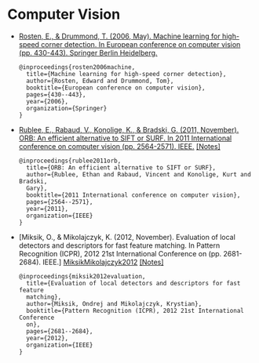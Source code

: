 # Computer Vision

- [Rosten, E., & Drummond, T. (2006, May). Machine learning for high-speed
  corner detection. In European conference on computer vision (pp. 430-443).
  Springer Berlin Heidelberg.][RostenDrummond2006]

  ```
  @inproceedings{rosten2006machine,
    title={Machine learning for high-speed corner detection},
    author={Rosten, Edward and Drummond, Tom},
    booktitle={European conference on computer vision},
    pages={430--443},
    year={2006},
    organization={Springer}
  }
  ```

- [Rublee, E., Rabaud, V., Konolige, K., & Bradski, G. (2011, November). ORB:
  An efficient alternative to SIFT or SURF. In 2011 International conference on
  computer vision (pp. 2564-2571). IEEE.][RubleeEtAl2011]
  [[Notes]](#papers/notes/computer_vision/RubleeEtAl2011)

  ```
  @inproceedings{rublee2011orb,
    title={ORB: An efficient alternative to SIFT or SURF},
    author={Rublee, Ethan and Rabaud, Vincent and Konolige, Kurt and Bradski,
    Gary},
    booktitle={2011 International conference on computer vision},
    pages={2564--2571},
    year={2011},
    organization={IEEE}
  }
  ```

- [Miksik, O., & Mikolajczyk, K. (2012, November). Evaluation of local
  detectors and descriptors for fast feature matching. In Pattern Recognition
  (ICPR), 2012 21st International Conference on (pp. 2681-2684). IEEE.]
  [MiksikMikolajczyk2012]
  [[Notes]](#papers/notes/computer_vision/MiksikMikolajczyk2012)

  ```
  @inproceedings{miksik2012evaluation,
    title={Evaluation of local detectors and descriptors for fast feature
    matching},
    author={Miksik, Ondrej and Mikolajczyk, Krystian},
    booktitle={Pattern Recognition (ICPR), 2012 21st International Conference
    on},
    pages={2681--2684},
    year={2012},
    organization={IEEE}
  }
  ```


[RostenDrummond2006]: https://www.edwardrosten.com/work/rosten_2006_machine.pdf
[RubleeEtAl2011]: http://www.vision.cs.chubu.ac.jp/CV-R/pdf/Rublee_iccv2011.pdf
[MiksikMikolajczyk2012]: http://epubs.surrey.ac.uk/806146/1/miksik2012icpr.pdf

